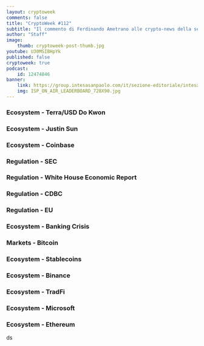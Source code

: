```yaml
---
layout: cryptoweek
comments: false
title: "CryptoWeek #112"
subtitle: "Il commento di Ferdinando Ametrano alle crypto-news della settimana" 
author: "Staff"
image:
    thumb: cryptoweek-post-thumb.jpg
youtube: U30MSIBHpYk
published: false
cryptoweek: true
podcast:
    id: 12474846
banner:
    link: https://group.intesasanpaolo.com/it/sezione-editoriale/intesa-sanpaolo-on-air?utm_campaign=GoldInstitute&utm_source=GoldInstitute&utm_medium=Banner_CPM&utm_content=DisplayAwareness&utm_term=GoldInstitute_Banner_CPM_GoldInstitute_
    img: ISP_ON_AIR_LEADERBOARD_728X90.jpg
---
```


### Ecosystem - Terra/USD Do Kwon

### Ecosystem - Justin Sun

### Ecosystem - Coinbase

### Regulation - SEC

### Regulation - White House Economic Report

### Regulation - CDBC

### Regulation - EU

### Ecosystem - Banking Crisis

### Markets - Bitcoin

### Ecosystem - Stablecoins

### Ecosystem - Binance

### Ecosystem - TradFi

### Ecosystem - Microsoft

### Ecosystem - Ethereum
 ds